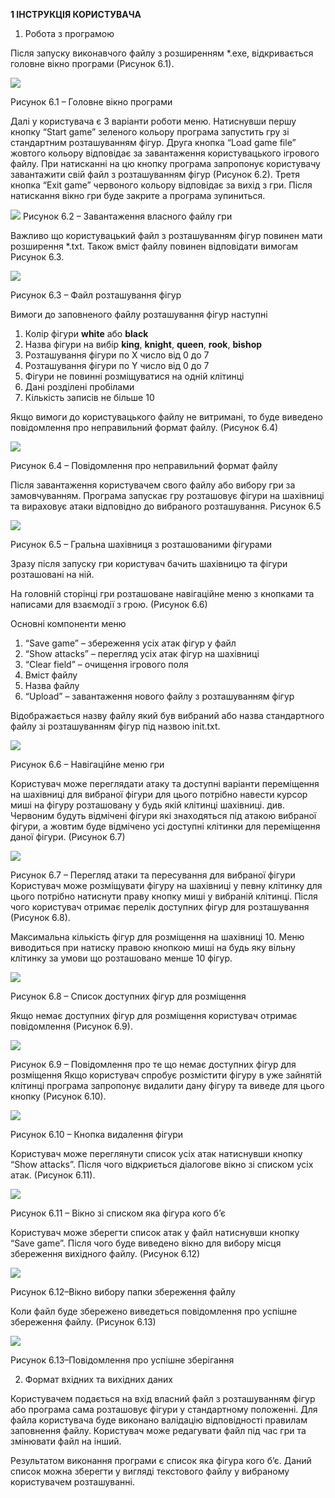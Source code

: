 ﻿**1  ІНСТРУКЦІЯ КОРИСТУВАЧА** 

1. Робота з програмою 

Після запуску  виконавчого  файлу   з розширенням \*.exe, відкривається головне вікно програми (Рисунок 6.1). 

![](mainFrame.jpeg)

Рисунок 6.1 – Головне вікно програми 

Далі у користувача є 3 варіанти роботи меню. Натиснувши першу кнопку “Start  game”  зеленого  кольору  програма  запустить  гру  зі  стандартним розташуванням  фігур.  Друга  кнопка  “Load  game  file”  жовтого  кольору відповідає за завантаження користувацького ігрового файлу. При натисканні на цю  кнопку  програма  запропонує  користувачу  завантажити  свій  файл  з розташуванням  фігур  (Рисунок  6.2).  Третя  кнопка  “Exit  game”  червоного кольору відповідає за вихід з гри. Після натискання вікно гри буде закрите а програма зупиниться.  

![](loadfile.jpeg)
Рисунок 6.2 – Завантаження власного файлу гри 

Важливо що користувацький файл з розташуванням фігур повинен мати розширення \*.txt. Також вміст файлу повинен відповідати вимогам Рисунок 6.3. 

![](figurefile.png)

Рисунок 6.3 – Файл розташування фігур 

Вимоги до заповненого файлу розташування фігур наступні 

1. Колір фігури **white** або **black** 
1. Назва фігури на вибір **king**, **knight**, **queen**, **rook**, **bishop** 
1. Розташування фігури по X число від 0 до 7 
1. Розташування фігури по Y число від 0 до 7 
1. Фігури не повинні розміщуватися на одній клітинці 
1. Дані розділені пробілами 
1. Кількість записів не більше 10 

Якщо вимоги до користувацького файлу не витримані, то буде виведено повідомлення про неправильний формат файлу. (Рисунок 6.4) 

![](wrongformat.png)

Рисунок 6.4 – Повідомлення про неправильний формат файлу 

Після  завантаження  користувачем  свого  файлу  або  вибору  гри  за замовчуванням.  Програма  запускає  гру  розташовує  фігури  на  шахівниці  та вираховує атаки відповідно до вибраного розташування. Рисунок 6.5 

![](board.jpeg)

Рисунок 6.5 – Гральна шахівниця з розташованими фігурами 

Зразу  після  запуску  гри  користувач  бачить  шахівницю  та  фігури розташовані на ній.  

На головній сторінці гри розташоване навігаційне меню з кнопками та написами для взаємодії з грою. (Рисунок 6.6) 

Основні компоненти меню 

1. “Save game” – збереження усіх атак фігур у файл  
1. “Show attacks” – перегляд усіх атак фігур на шахівниці  
1. “Clear field” – очищення ігрового поля 
1. Вміст файлу  
1. Назва файлу 
1. “Upload” – завантаження нового файлу з розташуванням фігур 

Відображається назву файлу який був вибраний або назва стандартного файлу зі розташуванням фігур під назвою init.txt. 

![](menulist.png)

Рисунок 6.6 – Навігаційне меню гри 

Користувач може переглядати атаку та доступні варіанти переміщення на шахівниці  для  вибраної  фігури  для  цього  потрібно  навести  курсор  миші  на фігуру  розташовану  у  будь  якій  клітинці  шахівниці.  див.  Червоним  будуть відмічені фігури які знаходяться під атакою вибраної фігури, а жовтим буде відмічено усі доступні клітинки для переміщення даної фігури. (Рисунок 6.7) 

![](attackExample.jpeg)

Рисунок 6.7 – Перегляд атаки та пересування для вибраної фігури Користувач може розміщувати фігуру на шахівниці у певну клітинку для цього потрібно натиснути праву кнопку миші у вибраній клітинці. Після чого користувач отримає перелік доступних фігур для розташування (Рисунок 6.8). 

Максимальна  кількість  фігур  для  розміщення  на  шахівниці  10.  Меню виводиться при натиску правою кнопкою миші на будь яку вільну клітинку за умови що розташовано менше 10 фігур. 

![](figurelist.png)

Рисунок 6.8 – Список доступних фігур для розміщення 

Якщо  немає  доступних  фігур  для  розміщення  користувач  отримає повідомлення (Рисунок 6.9). 

![](nofigures.png)

Рисунок 6.9 – Повідомлення про те що немає доступних фігур для розміщення  Якщо  користувач  спробує  розмістити  фігуру  в  уже  зайнятій  клітинці програма  запропонує  видалити  дану  фігуру  та  виведе  для  цього  кнопку (Рисунок 6.10).  

![](removefigure.png)

Рисунок 6.10 – Кнопка видалення фігури 

Користувач  може  переглянути  список  усіх  атак  натиснувши  кнопку “Show attacks”. Після чого відкриється діалогове вікно зі списком усіх атак. (Рисунок 6.11).  

![](figureAttacks.jpeg)

Рисунок 6.11 – Вікно зі списком яка фігура кого б’є  

Користувач може зберегти список атак у файл натиснувши кнопку “Save game”. Після чого буде виведено вікно для вибору місця збереження вихідного файлу. (Рисунок 6.12) 

![](saveResult.jpeg)

Рисунок 6.12–Вікно вибору папки збереження файлу  

Коли  файл  буде  збережено  виведеться  повідомлення  про  успішне збереження файлу. (Рисунок 6.13) 

![](successMessage.png)

Рисунок 6.13–Повідомлення про успішне зберігання  

2. Формат вхідних та вихідних даних 

Користувачем подається на вхід власний файл з розташуванням фігур або програма  сама  розташовує  фігури  у  стандартному  положенні.  Для  файла користувача  буде  виконано  валідацію  відповідності  правилам  заповнення файлу. Користувач може редагувати файл під час гри та змінювати файл на інший. 

Результатом  виконання  програми  є  список  яка  фігура  кого  б’є.  Даний список можна зберегти у вигляді текстового файлу у вибраному користувачем розташуванні. 
